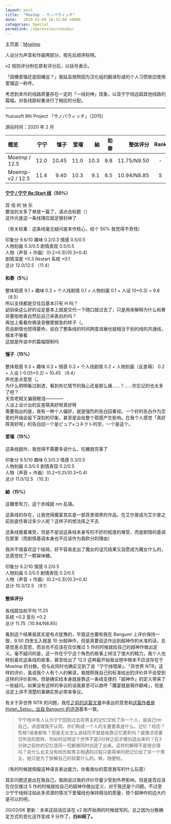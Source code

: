 ```yaml
---
layout: post
title:  "MoeImp - サノバウィッチ"
date:   2020-02-09 16:33:00 +0800
categories: Special
permalink: /impression/sanoba/
---
```


主页面：[MoeImp](http://yoro.xyz/impression)

人设分为声音和作画两部分，按先后顺序标明。

v2 规则评分附在原有评分后，以括号表示。

「因幡爱瑠还是因幡巡？」我姑且按照因为汉化组的翻译形成的个人习惯依旧使用爱瑠这一称呼。

考虑到本作的线路质量存在一定的「一线封神」现象，以及宁宁线远超其他线路的篇幅，对各线路权重进行了相应的分配。

---

Yuzusoft 8th Project 「サノバウィッチ」（2015）

游玩时间：2020 年 2 月

| 概览             | 宁宁 |  憧子 | 爱瑠 |   紬 | 和奏 |    整体评分 | Rank |
| :--------------- | ---: | ----: | ---: | ---: | ---: | ----------: | :--: |
| MoeImp / 12.5    | 12.0 | 10.45 | 11.0 | 10.3 |  9.8 | 11.75/N9.50 |  -   |
| MoeImp-v2 / 12.5 | 11.4 |  9.40 | 10.3 |  9.1 |  8.5 | 10.94/N8.85 |  S   |

#### [宁宁 / 宁宁 Re:Start 线](http://yoro.xyz/kawaiigirls/2020/02/06/sanoba-nene.html)（50%）

双  倍  的  快  乐<br />
要说的太多了单放一篇了，请点击标题（）<br />
这作光是这一条线理应就足够封神了

（有关权重：这条线毫无疑问是本作核心，给个 50% 我觉得不奇怪）

印象分 9.6/10 趣味 0.2/0.3 情感 0.5/0.5<br />
人物刻画 0.3/0.5 剧情表现 0.5/0.5<br />
人物（声音 + 作画）(0.2+0.3)/(0.3+0.4)<br />
剧情深度 +0.3 Restart 系统 +0.1<br />
总计 12.0/12.5 （11.4）

#### 和奏（5%）

整体观感 9.1 + 趣味 0.2 + 个人线剧情 0.1 + 人物刻画 0.1 + 人设 (0+0.3) = 9.8 （8.5）<br />
所以支线都是交往后基本只有 H 吗？<br />
幼驯染这么好的设定基本上就是交代一下随口就过去了，只是用来解释为什么和奏非要拒绝表白然后自己来表白的吗？<br />
再加上看看你俩录音棚里猴急的样子（。<br />
而且剧情也短得要命，说白了整条线的时间跨度进展也就相当于别的线的共通线，根本不够看<br />
这就是传说中的篇幅限制吗

#### 憧子（15%）

整体观感 9.3 + 趣味 0.3 + 情感 0.3 + 个人线剧情 0.2 + 人物刻画（反差萌） 0.2 + 人设 (-0.05+0.2) = 10.45 （9.4）<br />
声优差点意思（。<br />
为什么明明看过剧透，看到失忆情节的我心还是那么痛……？……你忘记的也太多了吧？<br />
天宫老贼又骗我眼泪————<br />
人设上设计出的反差萌真好呀真好呀<br />
需要指出的是，我有一种个人偏好，就是强烈的告白回重视。一个好的告白作为恋爱的开端会留下深刻的印象，甚至是会给整个观感产生影响。在我个人感觉「真好呀真好呀」的告白回一个是ピュア×コネクト的空，一个是这个。

#### 爱瑠（15%）

这条线甜炸，我觉得不需要多说什么，吃糖就完事了

印象分 9.5/10 趣味 0.3/0.3 情感 0.3/0.5<br />
人物刻画 0.3/0.5 剧情表现 0.2/0.5<br />
人物（声音 + 作画）(0.2+0.2)/(0.3+0.4)<br />
总计 11.0/12.5 （10.3）

#### 紬（15%）

这糖里有刀，这个赤城就 nm 乱搞。

这条线的存在，让我觉得魔宴其实是一部背景很黑的作品，在艾尔普成为艾尔普之前到底伤害过多少人呢？这样子的想法挥之不去

这条线推着难受，但是不是说这条线本身写的不好的程度的难受，而是剧情的基调在那里（而剧情基调本身也不应该作为我砍分的理由）

我并不很喜欢这个结局，好不容易走出了魔女的诅咒结果又自愿成为魔女什么的，总感觉吃了一颗屎味糖。

印象分 9.2/10 情感 0.2/0.5<br />
人物刻画 0.2/0.5 剧情表现 0.2/0.5<br />
人物（声音 + 作画）(0.2+0.3)/(0.3+0.4)<br />
总计 10.3/12.5 （9.1）

#### 整体评分

各线路加权平均 11.25<br />
系统 +0.3 音乐 +0.2<br />
总计 11.75（10.94/N8.85）

看到这个结果我其实是有点犹豫的，毕竟这也要和我在 Bangumi 上评价保持一致，9.50 四舍五入就是 10 分超神作，但是真要说这作达到超神作的水准的话，总感觉差点意思，而且也不应该在仅仅推过 5 作的时候就给自己的超神作做出定义。毫不疑问的是，这一作在宁宁这个角色的故事上倾注了很大的精力，我个人也特别喜欢这条线的故事，甚至给出了 12.0 这种最开始我设想中根本不应该存在于 MoeImp 的分数。但与此同时也确实见到了说「宁宁线喂屎」、「异世界 NTR」这样的评价，虽说我个人有个人的解读，我按照我自己的标准给出的评价并不会受到这样的评价影响，但是确实给本身就是靠这一条线支撑的「超神作」的定义带来了一些疑问。如果没有这样的争议的话我甚至可以直呼「魔宴就是萌作巅峰」，但是设定上讲不清楚的事确实势必带来争议。

有关于异世界 NTR 的问题，我在[之前的这篇文章](http://yoro.xyz/kawaiigirls/2020/02/06/sanoba-nene.html)中表达的意思和[这篇作者是 Holan_Setsu，出自 Bangumi 的评测](http://bgm.tv/blog/272846)基本一致。

> 宁宁线中有人认为宁宁回到过去将男主的记忆交给了另一个人，是自己ntr自己。讲道理我不认同，你们构成一个人的主要要素是什么。记忆？经历？性格?或者都有？但是无论怎么说经历不就是依靠记忆累积吗？就像凉宫春日所说的那样，你如何证明这个世界不是3分钟之前才被创造出来的？在3分钟之前你的记忆连同一切都被同时创造了出来。这样的解释不是很合理吗？说什么女主没有经历和男主相遇的过程只是简单的把记忆给了另一个男主，她只是为了排解自己的寂寞什么的。嘛，随便啦。

（有的时候就佩服这种语言表达能力，你看类似的意思我写的什么玩意）

其实问题还是出在我自己。我刚说过我的评价尽量少受到外界影响，但是是否应该在仅仅推过 5 作的时候就给自己的超神作做出定义，对于我还是个问题。不过至少宁宁线倾注如此多资源的情况下爱瑠线也保持相当的质量，搭个超神作的边大约是可以的吧。

20/03/06 更新：本来这段话应该在 v2 刚开始用的时候就写的。总之因为分数确定方式的变化这作变成 9 分作了。**白纠结了。**